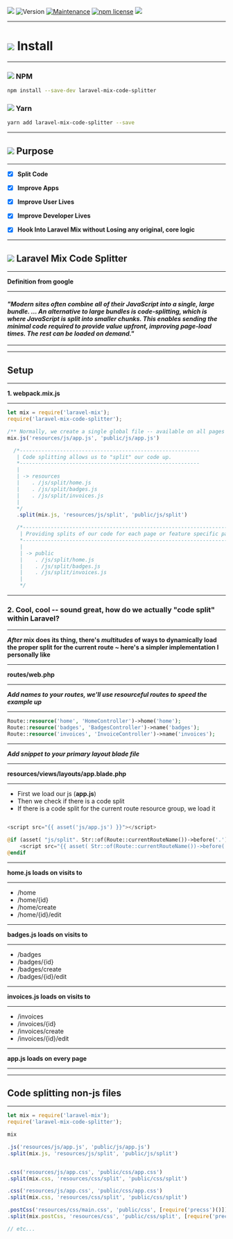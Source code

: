 <img src="https://img.icons8.com/fluent/28/000000/idea.png"></img>
![Version](https://img.shields.io/npm/v/laravel-mix-code-splitter.svg?color=success&logo=npm)
[![Maintenance](https://img.shields.io/badge/Maintained%3F-yes-green.svg?color=success&logo=github)](https://GitHub.com/Naereen/StrapDown.js/graphs/commit-activity)
[![npm license](https://img.shields.io/npm/l/laravel-mix-code-splitter.svg?color=success)](http://badge.fury.io/js/laravel-mix-code-splitter)
<img src="https://img.icons8.com/fluent/28/000000/idea.png"></img> 

---

# <img src="https://img.icons8.com/fluent/38/000000/download.png"/> Install

---


### <img src="https://img.icons8.com/color/21/000000/npm.png"/>  NPM

```bash
npm install --save-dev laravel-mix-code-splitter
```

### <img src="https://img.icons8.com/color/21/000000/clew.png"/> Yarn

```bash
yarn add laravel-mix-code-splitter --save
```



---

## <img src="https://img.icons8.com/fluent/42/000000/ok.png"/> Purpose

---


- [x] **Split Code**
- [x] **Improve Apps**
- [x] **Improve User Lives**
- [x] **Improve Developer Lives**
- [x] **Hook Into Laravel Mix without Losing any original, core logic**


---

## <img src="https://img.icons8.com/cotton/58/000000/hot-coffee--v1.png"/> Laravel Mix Code Splitter

---

**Definition from google**

---

#### _"Modern sites often combine all of their JavaScript into a single, large bundle. ... An alternative to large bundles is code-splitting, which is where JavaScript is split into smaller chunks. This enables sending the minimal code required to provide value upfront, improving page-load times. The rest can be loaded on demand."_

---


---

## Setup

---

**1. webpack.mix.js**

---

```js
let mix = require('laravel-mix');
require('laravel-mix-code-splitter');

/** Normally, we create a single global file -- available on all pages **/
mix.js('resources/js/app.js', 'public/js/app.js')

  /*----------------------------------------------------------
   | Code splitting allows us to "split" our code up.
   *----------------------------------------------------------
   |  
   | -> resources   
   |    . /js/split/home.js       
   |    . /js/split/badges.js
   |    . /js/split/invoices.js
   |         
   */  
   .split(mix.js, 'resources/js/split', 'public/js/split') 

   /*----------------------------------------------------------------------------
 	| Providing splits of our code for each page or feature specific page
 	*----------------------------------------------------------------------------
 	|  
 	| -> public  
 	|    . /js/split/home.js
 	|    . /js/split/badges.js
 	|    . /js/split/invoices.js
 	|
 	*/
```

---

### **2. Cool, cool -- sound great, how do we actually "code split" within Laravel?**

---

**_After_ mix does its thing, there's _multitudes_ of ways to dynamically load the proper split for the current route ~ here's a simpler implementation I personally like**

---

**routes/web.php**

---

**_Add names to your routes, we'll use resourceful routes to speed the example up_** 

---

```php
Route::resource('home', 'HomeController')->home('home');
Route::resource('badges', 'BadgesController')->name('badges');
Route::resource('invoices', 'InvoiceController')->name('invoices');
```

---

**_Add snippet to your primary layout blade file_**

---

**resources/views/layouts/app.blade.php**

---

- First we load our js (**app.js**)
- Then we check if there is a code split
- If there is a code split for the current route resource group, we load it

```php

<script src="{{ asset('js/app.js') }}"></script>

@if (asset( "js/split". Str::of(Route::currentRouteName())->before('.')->append('.js') ))
	<script src="{{ asset( Str::of(Route::currentRouteName())->before('.')->start('js/split')->finish('.js') ) }}"></script>
@endif
```


---

**home.js loads on visits to**

---

- /home
- /home/{id}
- /home/create
- /home/{id}/edit



---

**badges.js loads on visits to**

---

- /badges
- /badges/{id}
- /badges/create
- /badges/{id}/edit



---

**invoices.js loads on visits to**

---

- /invoices
- /invoices/{id}
- /invoices/create
- /invoices/{id}/edit



---

**app.js loads on every page**

---


---

## **Code splitting non-js files**

---


```js
let mix = require('laravel-mix');
require('laravel-mix-code-splitter');

mix

.js('resources/js/app.js', 'public/js/app.js')
.split(mix.js, 'resources/js/split', 'public/js/split') 


.css('resources/js/app.css', 'public/css/app.css')
.split(mix.css, 'resources/css/split', 'public/css/split')

.css('resources/js/app.css', 'public/css/app.css')
.split(mix.css, 'resources/css/split', 'public/css/split')

.postCss('resources/css/main.css', 'public/css', [require('precss')()])
.split(mix.postCss, 'resources/css', 'public/css/split', [require('precss')()])

// etc...
```


